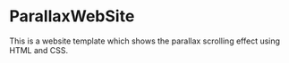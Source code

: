 # ParallaxWebSite

This is a website template which shows the parallax scrolling effect using HTML and CSS.
